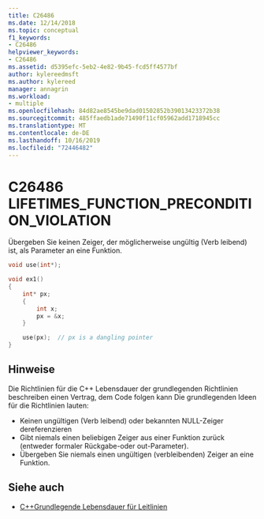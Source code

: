 ```yaml
---
title: C26486
ms.date: 12/14/2018
ms.topic: conceptual
f1_keywords:
- C26486
helpviewer_keywords:
- C26486
ms.assetid: d5395efc-5eb2-4e82-9b45-fcd5ff4577bf
author: kylereedmsft
ms.author: kylereed
manager: annagrin
ms.workload:
- multiple
ms.openlocfilehash: 84d82ae8545be9dad01502852b39013423372b38
ms.sourcegitcommit: 485ffaedb1ade71490f11cf05962add1718945cc
ms.translationtype: MT
ms.contentlocale: de-DE
ms.lasthandoff: 10/16/2019
ms.locfileid: "72446482"
---
```

# <a name="c26486-lifetimes_function_precondition_violation"></a>C26486 LIFETIMES_FUNCTION_PRECONDITION_VIOLATION

Übergeben Sie keinen Zeiger, der möglicherweise ungültig (Verb leibend) ist, als Parameter an eine Funktion.

```cpp
void use(int*);

void ex1()
{
    int* px;
    {
        int x;
        px = &x;
    }

    use(px);  // px is a dangling pointer
}
```

## <a name="remarks"></a>Hinweise

Die Richtlinien für die C++ Lebensdauer der grundlegenden Richtlinien beschreiben einen Vertrag, dem Code folgen kann Die grundlegenden Ideen für die Richtlinien lauten:

- Keinen ungültigen (Verb leibend) oder bekannten NULL-Zeiger dereferenzieren
- Gibt niemals einen beliebigen Zeiger aus einer Funktion zurück (entweder formaler Rückgabe-oder out-Parameter).
- Übergeben Sie niemals einen ungültigen (verbleibenden) Zeiger an eine Funktion.

## <a name="see-also"></a>Siehe auch

- [C++Grundlegende Lebensdauer für Leitlinien](https://github.com/isocpp/CppCoreGuidelines/blob/master/docs/Lifetime.pdf)
